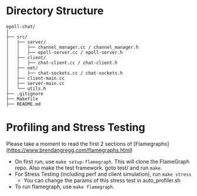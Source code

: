 # **Directory Structure**
```
epoll-chat/
│
├── src/
│   ├── server/
│   │   ├── channel_manager.cc / channel_manager.h
│   │   ├── epoll-server.cc / epoll-server.h
│   ├── client/
│   │   ├── chat-client.cc / chat-client.h
│   ├── net/
│   │   ├── chat-sockets.cc / chat-sockets.h
│   ├── client-main.cc
│   ├── server-main.cc
│   └── utils.h
├── .gitignore
├── Makefile
├── README.md

```

# Profiling and Stress Testing
Please take a moment to read the first 2 sections of [Flamegraphs] (https://www.brendangregg.com/flamegraphs.html)
 - On first run, use `make setup-flamegraph`. This will clone the FlameGraph repo. Also make the test framework. goto test/ and run `make`.
 - For Stress Testing (including perf and client simulation), run `make stress`
    - You can change the params of this stress test in auto_profiler.sh
 - To run flamegraph, use `make flamegraph`.
